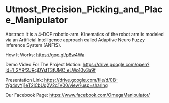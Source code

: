 # Utmost_Precision_Picking_and_Place_Manipulator

Abstract:
It is a 4-DOF robotic-arm. Kinematics of the robot arm is modeled via an Artificial Intelligence approach called Adaptive Neuro Fuzzy Inference System (ANFIS).

How It Works:
https://goo.gl/p8w4Wa

Demo Video For The Project Motion:
https://drive.google.com/open?id=1_2YRf2JRcjDYstT3tUMC_eLWp10v3a9f

Presentation Link:
https://drive.google.com/file/d/0B-tYg4svYj1eT2lCbUg2V2c1V00/view?usp=sharing

Our Facebook Page:
https://www.facebook.com/OmegaManipulator/

